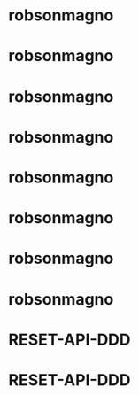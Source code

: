 # robsonmagno
# robsonmagno
# robsonmagno
# robsonmagno
# robsonmagno
# robsonmagno
# robsonmagno
# robsonmagno
# RESET-API-DDD
# RESET-API-DDD
